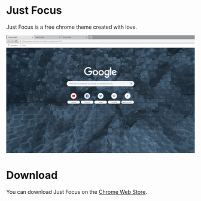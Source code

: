 # Just Focus

Just Focus is a free chrome theme created with love.

![screenshot](readme/presentation.png)

# Download
 You can download Just Focus on the [Chrome Web Store](https://chrome.google.com/webstore/detail/just-focus/ahaajkcklkecobdkjacafdmnmbhpijfa).
